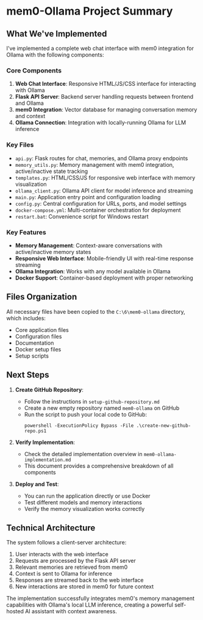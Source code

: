# mem0-Ollama Project Summary

## What We've Implemented

I've implemented a complete web chat interface with mem0 integration for Ollama with the following components:

### Core Components
1. **Web Chat Interface**: Responsive HTML/JS/CSS interface for interacting with Ollama
2. **Flask API Server**: Backend server handling requests between frontend and Ollama
3. **mem0 Integration**: Vector database for managing conversation memory and context
4. **Ollama Connection**: Integration with locally-running Ollama for LLM inference

### Key Files
- `api.py`: Flask routes for chat, memories, and Ollama proxy endpoints
- `memory_utils.py`: Memory management with mem0 integration, active/inactive state tracking
- `templates.py`: HTML/CSS/JS for responsive web interface with memory visualization
- `ollama_client.py`: Ollama API client for model inference and streaming
- `main.py`: Application entry point and configuration loading
- `config.py`: Central configuration for URLs, ports, and model settings
- `docker-compose.yml`: Multi-container orchestration for deployment
- `restart.bat`: Convenience script for Windows restart

### Key Features
- **Memory Management**: Context-aware conversations with active/inactive memory states
- **Responsive Web Interface**: Mobile-friendly UI with real-time response streaming
- **Ollama Integration**: Works with any model available in Ollama
- **Docker Support**: Container-based deployment with proper networking

## Files Organization

All necessary files have been copied to the `C:\6\mem0-ollama` directory, which includes:
- Core application files
- Configuration files
- Documentation
- Docker setup files
- Setup scripts

## Next Steps

1. **Create GitHub Repository**:
   - Follow the instructions in `setup-github-repository.md`
   - Create a new empty repository named `mem0-ollama` on GitHub
   - Run the script to push your local code to GitHub:
     ```
     powershell -ExecutionPolicy Bypass -File .\create-new-github-repo.ps1
     ```

2. **Verify Implementation**:
   - Check the detailed implementation overview in `mem0-ollama-implementation.md`
   - This document provides a comprehensive breakdown of all components

3. **Deploy and Test**:
   - You can run the application directly or use Docker
   - Test different models and memory interactions
   - Verify the memory visualization works correctly

## Technical Architecture

The system follows a client-server architecture:
1. User interacts with the web interface
2. Requests are processed by the Flask API server
3. Relevant memories are retrieved from mem0
4. Context is sent to Ollama for inference
5. Responses are streamed back to the web interface
6. New interactions are stored in mem0 for future context

The implementation successfully integrates mem0's memory management capabilities with Ollama's local LLM inference, creating a powerful self-hosted AI assistant with context awareness.
